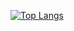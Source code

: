 [![Top Langs](https://github-readme-stats.vercel.app/api/top-langs/?username=mai-ke-rao&layout=compact)](https://github.com/anuraghazra/github-readme-stats)
